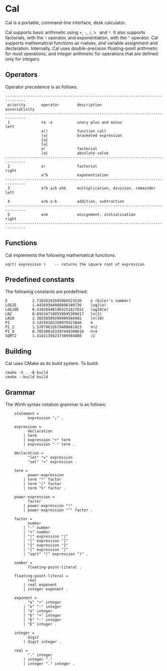 # Cal
Cal is a portable, command-line interface, desk calculator.

Cal supports basic arithmetic using `+`, `-`, `/`, `% ` and `*`.  It also
supports factorials, with the `!` operator, and exponentiation, with the `^`
operator.  Cal supports mathematical functions as rvalues, and variable
assignment and declaration.  Internally, Cal uses double-precision
floating-point arithmetic for most operations, and integer arithmetic
for operations that are defined only for integers.

## Operators
Operator precedence is as follows:
```
-------------------------------------------------------------------------------
 priority       operator        description                      associativity
-------------------------------------------------------------------------------
 1              +a -a           unary plus and minus                      left
                a()             function call
                (a)             bracketed expression
                {a}
                [a]
                a!              factorial
                |a|             absolute value
-------------------------------------------------------------------------------
 2              a!              factorial                                right
                a^b             exponentiation
-------------------------------------------------------------------------------
 3              a*b a/b a%b     multiplication, division, remainder       left

 4              a+b a-b         addition, subtraction
-------------------------------------------------------------------------------
 5              a=b             assignment, initialisation               right
-------------------------------------------------------------------------------
```

## Functions
Cal implements the following mathematical functions:
```
sqrt( expression )    -- returns the square root of expression
```

## Predefined constants
The following constants are predefined:
```
E           2.71828182845904523536    e (Euler's number)
LOG2E       1.44269504088896340736    log2(e)
LOG10E      0.434294481903251827651   log10(e)
LN2         0.693147180559945309417   ln(2)
LN10        2.30258509299404568402    ln(10)
PI          3.14159265358979323846    π
PI_2        1.57079632679489661923    π÷2
PI_4        0.785398163397448309616   π÷4
SQRT2       1.41421356237309504880    √2
```

## Building
Cal uses CMake as its build system. To build:
```
cmake -S . -B build
cmake --build build
```
## Grammar
The Wirth syntax notation grammar is as follows:
```
    statement = 
          expression ";" .

    expression =
          declaration
        | term
        | expression "+" term
        | expression "-" term .

    declaration =
          "let" "=" expression
          "set" "=" expression .

    term = 
          power-expression
        | term "*" factor
        | term "/" factor
        | term "%" factor .

    power-expression = 
          factor
        | power-expression "!" .
        | power-expression "^" factor .

    factor =
          number
        | "-" number
        | "+" number
        | "(" expression ")"
        | "[" expression "]"
        | "{" expression "}"
        | "|" expression "|"
        | "sqrt" "(" expression ")" .

    number =
          floating-point-literal .

    floating-point-literal =
          real
        | real exponent
        | integer exponent .

    exponent =
          "e" "+" integer
        | "e" "-" integer
        | "e" integer
        | "E" "+" integer
        | "E" "-" integer
        | "E" integer .
    
    integer =
          digit
        | digit integer .

    real =
          "." integer
        | integer "."
        | integer "." integer .
```
